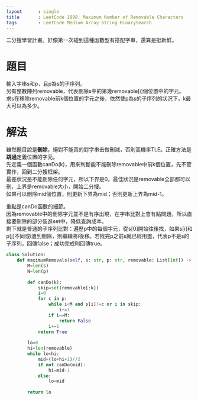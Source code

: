```yaml
---
layout      : single
title       : LeetCode 1898. Maximum Number of Removable Characters
tags 		: LeetCode Medium Array String BinarySearch 
---
```

二分搜學習計畫。好像第一次碰到這種函數型有搭配字串，還算是挺新鮮。

# 題目
輸入字串s和p，且p為s的子序列。  
另有整數陣列removable，代表刪除s中的第幾removable[i]個位置中的字元。  
求s在移除removable前k個位置的字元之後，依然使p為s的子序列的狀況下，k最大可以為多少。

# 解法
雖然題目說是**刪除**，絕對不能真的對字串去做刪減，否則高機率TLE。正確方法是**跳過**定義位置的字元。  
先定義一個函數canDo(k)，用來判斷能不能刪除removable中前k個位置，先不管實作，回到二分搜框架。  
最差狀況是不能刪除任何字元，所以下界是0。最佳狀況是removable全部都可以刪，上界是removable大小，開始二分搜。  
如果可以刪除mid個位置，則更新下界為mid；否則更新上界為mid-1。  

重點是canDo函數的細節。  
因為removable中的刪除字元並不是有序出現，在字串比對上會有點問題，所以直接要刪除的部分裝進set中，降低查詢成本。  
剩下就是普通的子序列比對：遍歷p中的每個字元，從s[0]開始往後找，如果s[i]和p[j]不同或i遭到刪除，則繼續將i後移。若找完p之前s就已經用盡，代表p不是s的子序列，回傳false；成功完成則回傳true。

```python
class Solution:
    def maximumRemovals(self, s: str, p: str, removable: List[int]) -> int:
        M=len(s)
        N=len(p)
        
        def canDo(k):
            skip=set(removable[:k])
            i=0
            for c in p:
                while i<M and s[i]!=c or i in skip:
                    i+=1
                if i==M:
                    return False
                i+=1
            return True
        
        lo=0
        hi=len(removable)
        while lo<hi:
            mid=(lo+hi+1)//2
            if not canDo(mid):
                hi=mid-1
            else:
                lo=mid
            
        return lo
```

